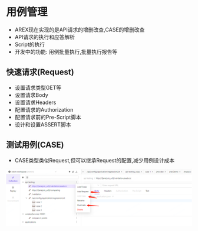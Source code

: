# 用例管理
* AREX现在实现的是API请求的增删改查,CASE的增删改查
* API请求的执行和应答解析
* Script的执行
* 开发中的功能: 用例批量执行,批量执行报告等


## 快速请求(Request)
* 设置请求类型GET等
* 设置请求Body
* 设置请求Headers
* 配置请求的Authorization
* 配置请求前的Pre-Script脚本
* 设计和设置ASSERT脚本

## 测试用例(CASE)
* CASE类型类似Request,但可以继承Request的配置,减少用例设计成本

![](../resource/c6.1.png)  
